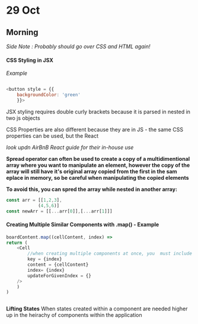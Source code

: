 # 29 Oct
## Morning

*Side Note : Probably should go over CSS and HTML again!*

#### CSS Styling in JSX

*Example*
``` js

<button style = {{
    backgroundColor: 'green'
    }}>

```

JSX styling requires double curly brackets because it is parsed in nested in two js objects


CSS Properties are also different because they are in JS - the same CSS properties can be used, but the React

*look updn AirBnB React guide for their in-house use*

**Spread operator can often be used to create a copy of a multidimentional array where you want to manipulate an element, however the copy of the array will still have it's original array copied from the first in the sam eplace in memory, so be careful when manipulating the copied elements**

**To avoid this, you can spred the array while nested in another array:**

``` js
const arr = [[1,2,3],
            (4,5,6)]
const newArr = [[...arr[0]],[...arr[1]]]

```

#### Creating Multiple Similar Components with .map() - Example


``` js
boardContent.map((cellContent, index) =>
return (
    <Cell
        //when creating multiple components at once, you  must include a value called 'key' that gives each an id when used in the virtual DOM to help React keep track of what has changed
        key = {index}
        content = {cellContent}
        index= {index}
        updateForGivenIndex = {}
    />
    )
)



```

**Lifting States**  When states created within a component are needed higher up in the heirachy of components within the application


